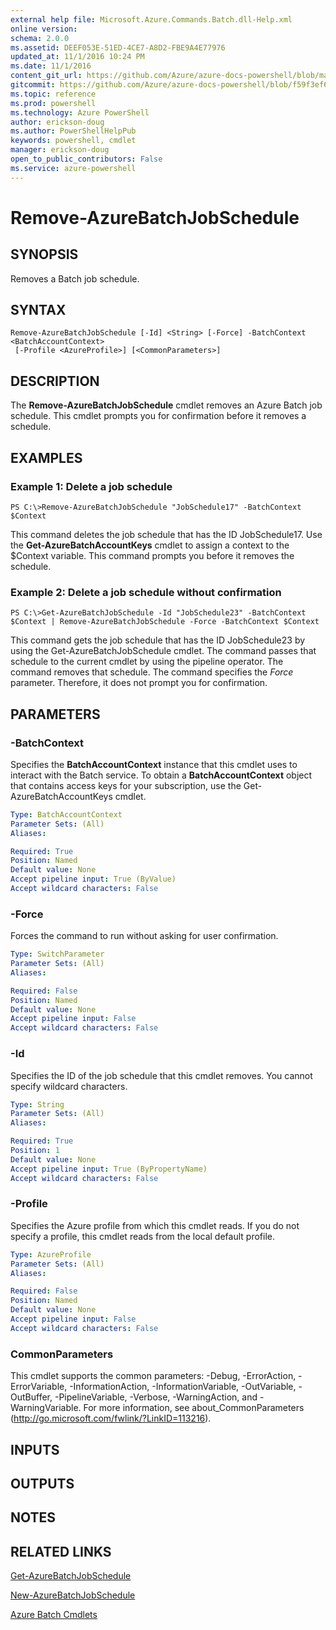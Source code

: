 ```yaml
---
external help file: Microsoft.Azure.Commands.Batch.dll-Help.xml
online version: 
schema: 2.0.0
ms.assetid: DEEF053E-51ED-4CE7-A8D2-FBE9A4E77976
updated_at: 11/1/2016 10:24 PM
ms.date: 11/1/2016
content_git_url: https://github.com/Azure/azure-docs-powershell/blob/master/azureps-cmdlets-docs/ResourceManager/AzureRM.Batch/v0.9.8/Remove-AzureBatchJobSchedule.md
gitcommit: https://github.com/Azure/azure-docs-powershell/blob/f59f3ef60bc592383812213e69fd77ba950759ed/azureps-cmdlets-docs/ResourceManager/AzureRM.Batch/v0.9.8/Remove-AzureBatchJobSchedule.md
ms.topic: reference
ms.prod: powershell
ms.technology: Azure PowerShell
author: erickson-doug
ms.author: PowerShellHelpPub
keywords: powershell, cmdlet
manager: erickson-doug
open_to_public_contributors: False
ms.service: azure-powershell
---
```


# Remove-AzureBatchJobSchedule

## SYNOPSIS
Removes a Batch job schedule.

## SYNTAX

```
Remove-AzureBatchJobSchedule [-Id] <String> [-Force] -BatchContext <BatchAccountContext>
 [-Profile <AzureProfile>] [<CommonParameters>]
```

## DESCRIPTION
The **Remove-AzureBatchJobSchedule** cmdlet removes an Azure Batch job schedule.
This cmdlet prompts you for confirmation before it removes a schedule.

## EXAMPLES

### Example 1: Delete a job schedule
```
PS C:\>Remove-AzureBatchJobSchedule "JobSchedule17" -BatchContext $Context
```

This command deletes the job schedule that has the ID JobSchedule17.
Use the **Get-AzureBatchAccountKeys** cmdlet to assign a context to the $Context variable.
This command prompts you before it removes the schedule.

### Example 2: Delete a job schedule without confirmation
```
PS C:\>Get-AzureBatchJobSchedule -Id "JobSchedule23" -BatchContext $Context | Remove-AzureBatchJobSchedule -Force -BatchContext $Context
```

This command gets the job schedule that has the ID JobSchedule23 by using the Get-AzureBatchJobSchedule cmdlet.
The command passes that schedule to the current cmdlet by using the pipeline operator.
The command removes that schedule.
The command specifies the *Force* parameter.
Therefore, it does not prompt you for confirmation.

## PARAMETERS

### -BatchContext
Specifies the **BatchAccountContext** instance that this cmdlet uses to interact with the Batch service.
To obtain a **BatchAccountContext** object that contains access keys for your subscription, use the Get-AzureBatchAccountKeys cmdlet.

```yaml
Type: BatchAccountContext
Parameter Sets: (All)
Aliases: 

Required: True
Position: Named
Default value: None
Accept pipeline input: True (ByValue)
Accept wildcard characters: False
```

### -Force
Forces the command to run without asking for user confirmation.

```yaml
Type: SwitchParameter
Parameter Sets: (All)
Aliases: 

Required: False
Position: Named
Default value: None
Accept pipeline input: False
Accept wildcard characters: False
```

### -Id
Specifies the ID of the job schedule that this cmdlet removes.
You cannot specify wildcard characters.

```yaml
Type: String
Parameter Sets: (All)
Aliases: 

Required: True
Position: 1
Default value: None
Accept pipeline input: True (ByPropertyName)
Accept wildcard characters: False
```

### -Profile
Specifies the Azure profile from which this cmdlet reads.
If you do not specify a profile, this cmdlet reads from the local default profile.

```yaml
Type: AzureProfile
Parameter Sets: (All)
Aliases: 

Required: False
Position: Named
Default value: None
Accept pipeline input: False
Accept wildcard characters: False
```

### CommonParameters
This cmdlet supports the common parameters: -Debug, -ErrorAction, -ErrorVariable, -InformationAction, -InformationVariable, -OutVariable, -OutBuffer, -PipelineVariable, -Verbose, -WarningAction, and -WarningVariable. For more information, see about_CommonParameters (http://go.microsoft.com/fwlink/?LinkID=113216).

## INPUTS

## OUTPUTS

## NOTES

## RELATED LINKS

[Get-AzureBatchJobSchedule](xref:ResourceManager/AzureRM.Batch/v0.9.8/Get-AzureBatchJobSchedule.md)

[New-AzureBatchJobSchedule](xref:ResourceManager/AzureRM.Batch/v0.9.8/New-AzureBatchJobSchedule.md)

[Azure Batch Cmdlets](xref:ResourceManager/AzureRM.Batch/v0.9.8/AzureRM.Batch.md)



